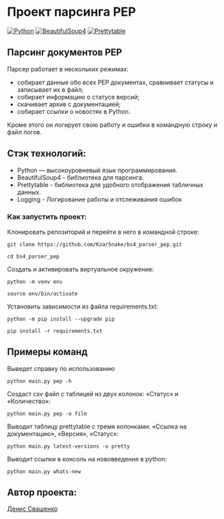# Проект парсинга PEP
[![Python](https://img.shields.io/badge/-Python-464646?style=flat&logo=Python&logoColor=ffffff&color=043A6B)](https://www.python.org/)
[![BeautifulSoup4](https://img.shields.io/badge/-BeautifulSoup4-464646?style=flat&logo=BeautifulSoup4&logoColor=ffffff&color=043A6B)](https://www.crummy.com/software/BeautifulSoup/)
[![Prettytable](https://img.shields.io/badge/-Prettytable-464646?style=flat&logo=Prettytable&logoColor=ffffff&color=043A6B)](https://github.com/jazzband/prettytable)

## Парсинг документов PEP

Парсер работает в нескольких режимах:
- собирает данные обо всех PEP документах, сравнивает статусы и записывает их в файл;
- собирает информацию о статусе версий;
- скачивает архив с документацией;
- собирает ссылки о новостях в Python.

Кроме этого он логирует свою работу и ошибки в командную строку и файл логов.

## Стэк технологий:

- Python — высокоуровневый язык программирования.
- BeautifulSoup4 - библиотека для парсинга.
- Prettytable - библиотека для удобного отображения табличных данных.
- Logging - Логирование работы и отслеживания ошибок

### Как запустить проект:

Клонировать репозиторий и перейти в него в командной строке:

```
git clone https://github.com/KzarSnake/bs4_parser_pep.git

cd bs4_parser_pep
```

Cоздать и активировать виртуальное окружение:

```
python -m venv env

source env/bin/activate
```

Установить зависимости из файла requirements.txt:

```
python -m pip install --upgrade pip

pip install -r requirements.txt
```

## Примеры команд
Выведет справку по использованию
```
python main.py pep -h
```

Создаст csv файл с таблицей из двух колонок: «Статус» и «Количество»:
```
python main.py pep -o file
```

Выводит таблицу prettytable с тремя колонками: «Ссылка на документацию», «Версия», «Статус»:
```
python main.py latest-versions -o pretty 
```

Выводит ссылки в консоль на нововведения в python:
```
python main.py whats-new
```

## Автор проекта:

[Денис Свашенко](https://github.com/KzarSnake)
